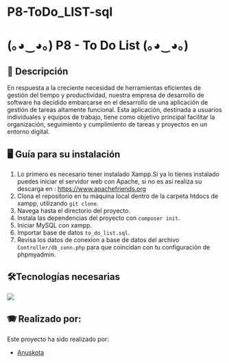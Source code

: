 # P8-ToDo_LIST-sql

<h1>(｡◕‿◕｡) P8 - To Do List (｡◕‿◕｡)

</h1>

## 📖 Descripción
En respuesta a la creciente necesidad de herramientas eficientes de gestión
del tiempo y productividad, nuestra empresa de desarrollo de software ha
decidido embarcarse en el desarrollo de una aplicación de gestión de tareas
altamente funcional. Esta aplicación, destinada a usuarios individuales y
equipos de trabajo, tiene como objetivo principal facilitar la organización,
seguimiento y cumplimiento de tareas y proyectos en un entorno digital.


## 🖥️ Guía para su  instalación 

1. Lo primero es necesario tener instalado Xampp.Si ya lo tienes instalado puedes iniciar el servidor web con Apache, si no es así realiza su descarga en : https://www.apachefriends.org
2. Clona el repositorio en tu máquina local dentro de la carpeta htdocs de xampp, utilizando `git clone`.
2. Navega hasta el directorio del proyecto.
3. Instala las dependencias del proyecto con `composer init`.
5. Iniciar MySQL con xampp.
6. Importar base de datos `to_do_list.sql`.
7. Revisa los datos de conexion a base de datos del archivo `Controller/db_conn.php` para que coincidan con tu configuración de phpmyadmin.

## 🛠️Tecnologías necesarias
<img src="https://skillicons.dev/icons?i=html,css,js,php,mysql,)](https://skillicons.dev"/>

## 🪗 Realizado por:

Este proyecto ha sido realizado por:
-  [Anuskota](https://github.com/Anuskota)
